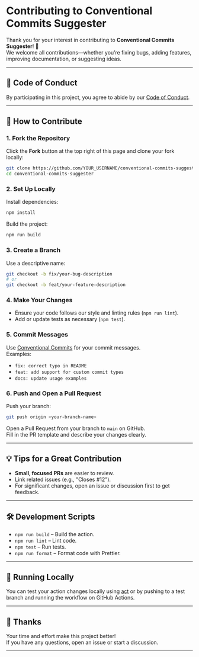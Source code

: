 # Contributing to Conventional Commits Suggester

Thank you for your interest in contributing to **Conventional Commits Suggester**! 🎉  
We welcome all contributions—whether you’re fixing bugs, adding features, improving documentation, or suggesting ideas.

---

## 🚦 Code of Conduct

By participating in this project, you agree to abide by our [Code of Conduct](CODE_OF_CONDUCT.md).

---

## 📝 How to Contribute

### 1. Fork the Repository

Click the **Fork** button at the top right of this page and clone your fork locally:

```sh
git clone https://github.com/YOUR_USERNAME/conventional-commits-suggester.git
cd conventional-commits-suggester
```

### 2. Set Up Locally

Install dependencies:

```sh
npm install
```

Build the project:

```sh
npm run build
```

### 3. Create a Branch

Use a descriptive name:

```sh
git checkout -b fix/your-bug-description
# or
git checkout -b feat/your-feature-description
```

### 4. Make Your Changes

- Ensure your code follows our style and linting rules (`npm run lint`).
- Add or update tests as necessary (`npm test`).

### 5. Commit Messages

Use [Conventional Commits](https://www.conventionalcommits.org/) for your commit messages.  
Examples:
- `fix: correct typo in README`
- `feat: add support for custom commit types`
- `docs: update usage examples`

### 6. Push and Open a Pull Request

Push your branch:

```sh
git push origin <your-branch-name>
```

Open a Pull Request from your branch to `main` on GitHub.  
Fill in the PR template and describe your changes clearly.

---

## 💡 Tips for a Great Contribution

- **Small, focused PRs** are easier to review.
- Link related issues (e.g., "Closes #12").
- For significant changes, open an issue or discussion first to get feedback.

---

## 🛠️ Development Scripts

- `npm run build` – Build the action.
- `npm run lint` – Lint code.
- `npm test` – Run tests.
- `npm run format` – Format code with Prettier.

---

## 🧪 Running Locally

You can test your action changes locally using [act](https://github.com/nektos/act) or by pushing to a test branch and running the workflow on GitHub Actions.

---

## 🙏 Thanks

Your time and effort make this project better!  
If you have any questions, open an issue or start a discussion.

---